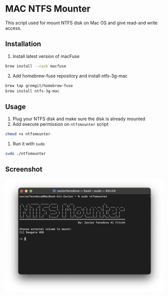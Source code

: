 # MAC NTFS Mounter
This script used for mount NTFS disk on Mac OS and give read-and write access.

## Installation
1. Install latest version of macFuse
```bash
brew install --cask macfuse
```
2. Add homebrew-fuse repository and install ntfs-3g-mac
```bash
brew tap gromgit/homebrew-fuse
brew install ntfs-3g-mac
```

## Usage
1. Plug your NTFS disk and make sure the disk is already mounted
2. Add execute permission on `ntfsmounter` script
```bash
chmod +x ntfsmounter
```
1. Run it with `sudo`
```bash
sudo ./ntfsmounter
```

## Screenshot
![Terminal screenshot](https://github.com/zavierferodova/Mac-NTFS-Mounter/blob/main/screenshots/image.png?raw=true)